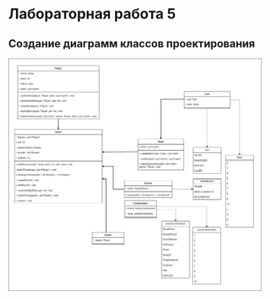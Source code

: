 # Лабораторная работа 5
## Создание диаграмм классов проектирования

![диаграмма](images/дд-3.drawio.png)
